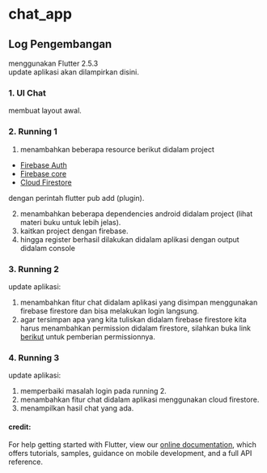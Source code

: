 # chat_app  

## Log Pengembangan  
menggunakan Flutter 2.5.3  
update aplikasi akan dilampirkan disini.

### 1. UI Chat
membuat layout awal.   

### 2. Running 1
1. menambahkan beberapa resource berikut didalam project  
- [Firebase Auth](https://pub.dev/packages/firebase_auth/install)  
- [Firebase core](https://pub.dev/packages/firebase_core/install)  
- [Cloud Firestore](https://pub.dev/packages/cloud_firestore/install)   

 dengan perintah flutter pub add (plugin).  

2. menambahkan beberapa dependencies android didalam project
(lihat materi buku untuk lebih jelas).  
3. kaitkan project dengan firebase.  
4. hingga register berhasil dilakukan didalam aplikasi dengan output didalam console  

### 3. Running 2  
update aplikasi:  
1. menambahkan fitur chat didalam aplikasi yang disimpan menggunakan firebase firestore dan bisa melakukan login langsung.  
2. agar tersimpan apa yang kita tuliskan didalam firebase firestore kita harus menambahkan permission didalam firestore, silahkan buka link [berikut](https://firebase.google.com/docs/firestore/security/get-started#auth-required) untuk pemberian permissionnya.  

### 4. Running 3
update aplikasi:
1. memperbaiki masalah login pada running 2.
2. menambahkan fitur chat didalam aplikasi menggunakan cloud firestore.
3. menampilkan hasil chat yang ada.

#### credit:  
For help getting started with Flutter, view our
[online documentation](https://flutter.dev/docs), which offers tutorials,
samples, guidance on mobile development, and a full API reference.
